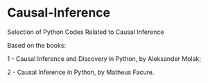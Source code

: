 # Causal-Inference
Selection of Python Codes Related to Causal Inference

Based on the books:

1 - Causal Inference and Discovery in Python, by Aleksander Molak;

2 - Causal Inference in Python, by Matheus Facure.
